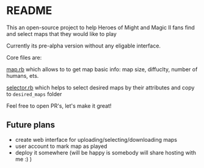 # README

This an open-source project to help Heroes of Might and Magic II fans
find and select maps that they would like to play

Currently its pre-alpha version without any eligable interface.

Core files are:

[map.rb](lib/map.rb) which allows to to get map basic info: map size, diffuclty, number of humans, ets.

[selector.rb](lib/selector.rb ) which helps to select desired maps by their attributes and copy to `desired_maps` folder

Feel free to open PR's, let's make it great!

## Future plans

* create web interface for uploading/selecting/downloading maps
* user account to mark map as played
* deploy it somewhere (will be happy is somebody will share hosting with me :) ) 
